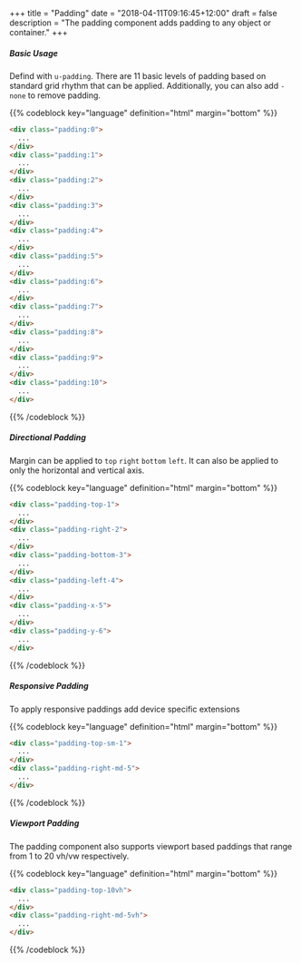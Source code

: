 +++
title = "Padding"
date = "2018-04-11T09:16:45+12:00"
draft = false
description = "The padding component adds padding to any object or container."
+++

##### Basic Usage

Defind with `u-padding`. There are 11 basic levels of padding based on standard grid rhythm that can be applied. Additionally, you can also add `-none` to remove padding.

<div class="padding-top:0 fill:blue">
</div>
<div class="padding-top:1 fill:blue-l3">
</div>
<div class="padding-top:2 fill:blue">
</div>
<div class="padding-top:3 fill:blue-l3">
</div>
<div class="padding-top:4 fill:blue">
</div>
<div class="padding-top:5 fill:blue-l3">
</div>
<div class="padding-top:6 fill:blue">
</div>
<div class="padding-top:7 fill:blue-l3">
</div>
<div class="padding-top:8 fill:blue">
</div>
<div class="padding-top:9 fill:blue-l3">
</div>
<div class="padding-top:10 fill:blue">
</div>
<div class="padding-top:11 fill:blue-l3">
</div>
<div class="padding-top:12 fill:blue">
</div>
<div class="padding-top:13 fill:blue-l3">
</div>
<div class="padding-top:14 fill:blue">
</div>
<div class="padding-top:15 fill:blue-l3">
</div>
<div class="padding-top:16 fill:blue">
</div>
<div class="padding-top:17 fill:blue-l3">
</div>
<div class="padding-top:18 fill:blue">
</div>

{{% codeblock key="language" definition="html" margin="bottom" %}}
```html
<div class="padding:0">
  ...
</div>
<div class="padding:1">
  ...
</div>
<div class="padding:2">
  ...
</div>
<div class="padding:3">
  ...
</div>
<div class="padding:4">
  ...
</div>
<div class="padding:5">
  ...
</div>
<div class="padding:6">
  ...
</div>
<div class="padding:7">
  ...
</div>
<div class="padding:8">
  ...
</div>
<div class="padding:9">
  ...
</div>
<div class="padding:10">
  ...
</div>
```
{{% /codeblock %}}

##### Directional Padding

Margin can be applied to `top` `right` `bottom` `left`. It can also be applied to only the horizontal and vertical axis.

{{% codeblock key="language" definition="html" margin="bottom" %}}
```html
<div class="padding-top-1">
  ...
</div>
<div class="padding-right-2">
  ...
</div>
<div class="padding-bottom-3">
  ...
</div>
<div class="padding-left-4">
  ...
</div>
<div class="padding-x-5">
  ...
</div>
<div class="padding-y-6">
  ...
</div>
```
{{% /codeblock %}}

##### Responsive Padding

To apply responsive paddings add device specific extensions

{{% codeblock key="language" definition="html" margin="bottom" %}}
```html
<div class="padding-top-sm-1">
  ...
</div>
<div class="padding-right-md-5">
  ...
</div>
```
{{% /codeblock %}}

##### Viewport Padding

The padding component also supports viewport based paddings that range from 1 to 20 vh/vw respectively.

{{% codeblock key="language" definition="html" margin="bottom" %}}
```html
<div class="padding-top-10vh">
  ...
</div>
<div class="padding-right-md-5vh">
  ...
</div>
```
{{% /codeblock %}}
